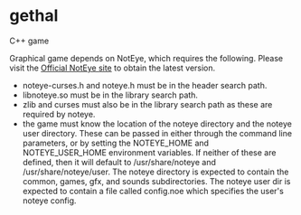 gethal
======
C++ game

Graphical game depends on NotEye, which requires the following. Please visit the [Official NotEye site](www.roguetemple.com/z/noteye.php) to obtain the latest version.
* noteye-curses.h and noteye.h must be in the header search path.
* libnoteye.so must be in the library search path.
* zlib and curses must also be in the library search path as these are required by noteye.
* the game must know the location of the noteye directory and the noteye user directory. These can be passed in either through the command line parameters, or by setting the NOTEYE\_HOME and NOTEYE\_USER\_HOME environment variables. If neither of these are defined, then it will default to /usr/share/noteye and /usr/share/noteye/user.  The noteye directory is expected to contain the common, games, gfx, and sounds subdirectories. The noteye user dir is expected to contain a file called config.noe which specifies the user's noteye config.

